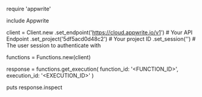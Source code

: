require 'appwrite'

include Appwrite

client = Client.new
    .set_endpoint('https://cloud.appwrite.io/v1') # Your API Endpoint
    .set_project('5df5acd0d48c2') # Your project ID
    .set_session('') # The user session to authenticate with

functions = Functions.new(client)

response = functions.get_execution(
    function_id: '<FUNCTION_ID>',
    execution_id: '<EXECUTION_ID>'
)

puts response.inspect

